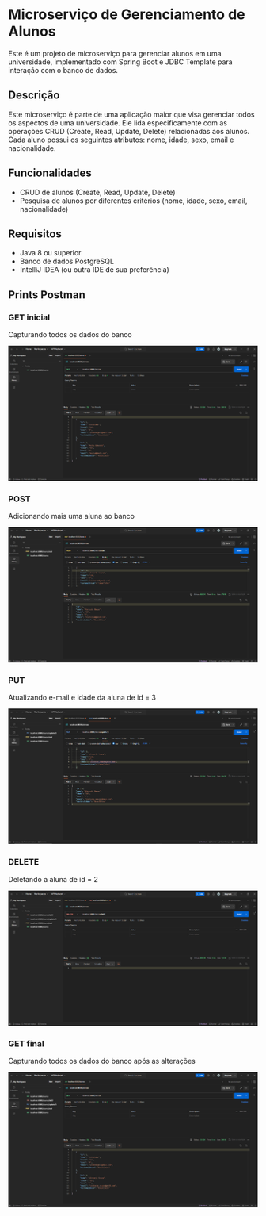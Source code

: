 # Microserviço de Gerenciamento de Alunos

Este é um projeto de microserviço para gerenciar alunos em uma universidade, implementado com Spring Boot e JDBC Template para interação com o banco de dados.

## Descrição

Este microserviço é parte de uma aplicação maior que visa gerenciar todos os aspectos de uma universidade. Ele lida especificamente com as operações CRUD (Create, Read, Update, Delete) relacionadas aos alunos. Cada aluno possui os seguintes atributos: nome, idade, sexo, email e nacionalidade.

## Funcionalidades

- CRUD de alunos (Create, Read, Update, Delete)
- Pesquisa de alunos por diferentes critérios (nome, idade, sexo, email, nacionalidade)

## Requisitos

- Java 8 ou superior
- Banco de dados PostgreSQL
- IntelliJ IDEA (ou outra IDE de sua preferência)

## Prints Postman
### GET inicial
Capturando todos os dados do banco

![Postman Aula 03](https://github.com/ojoaovf/AC1-Arquitetura-Web/blob/aula05/imgs/get_inicial.png)

### POST
Adicionando mais uma aluna ao banco

![Postman Aula 03](https://github.com/ojoaovf/AC1-Arquitetura-Web/blob/aula05/imgs/post.png)

### PUT
Atualizando e-mail e idade da aluna de id = 3

![Postman Aula 03](https://github.com/ojoaovf/AC1-Arquitetura-Web/blob/aula05/imgs/put.png)

### DELETE
Deletando a aluna de id = 2

![Postman Aula 03](https://github.com/ojoaovf/AC1-Arquitetura-Web/blob/aula05/imgs/delete.png)

### GET final
Capturando todos os dados do banco após as alterações

![Postman Aula 03](https://github.com/ojoaovf/AC1-Arquitetura-Web/blob/aula05/imgs/get_final.png)
